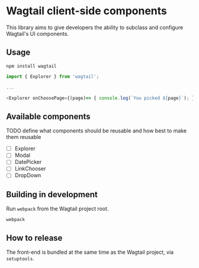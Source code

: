 # Wagtail client-side components

This library aims to give developers the ability to subclass and configure Wagtail's UI components.

## Usage

```
npm install wagtail
```

```javascript
import { Explorer } from 'wagtail';

...

<Explorer onChoosePage={(page)=> { console.log(`You picked ${page}`); }} />

```

## Available components

TODO define what components should be reusable and how best to make them reusable

- [ ] Explorer
- [ ] Modal
- [ ] DatePicker
- [ ] LinkChooser
- [ ] DropDown

## Building in development

Run `webpack` from the Wagtail project root.

```
webpack
```

## How to release

The front-end is bundled at the same time as the Wagtail project, via `setuptools`.


